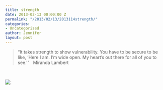 ```yaml
---
title: strength
date: 2013-02-13 00:00:00 Z
permalink: "/2013/02/13/2013114strength/"
categories:
- Uncategorized
author: Jennifer
layout: post
---
```


> &#8220;It takes strength to show vulnerability. You have to be secure to be like, &#8216;Here I am. I&#8217;m wide open. My heart&#8217;s out there for all of you to see.'&#8221; &nbsp;&nbsp;Miranda Lambert

<span class="Apple-style-span" style="border-collapse: separate; color: rgb(0, 0, 0); font-family: Helvetica; line-height: normal; border-spacing: 0px; font-size: medium; ">&nbsp;</span>

![](http://static1.squarespace.com/static/50db6bb3e4b015296cd43789/50dfa5b1e4b0dc6320e0b5ea/511b0861e4b0d00cab6ab631/1363551057692/2013-02-06+20.35.01.jpg.01.jpg?format=original)
